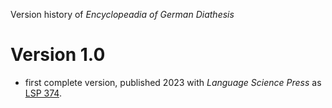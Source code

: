 Version history of *Encyclopeadia of German Diathesis*

# Version 1.0

- first complete version, published 2023 with *Language Science Press* as [LSP 374](https://langsci-press.org/catalog/book/374).
